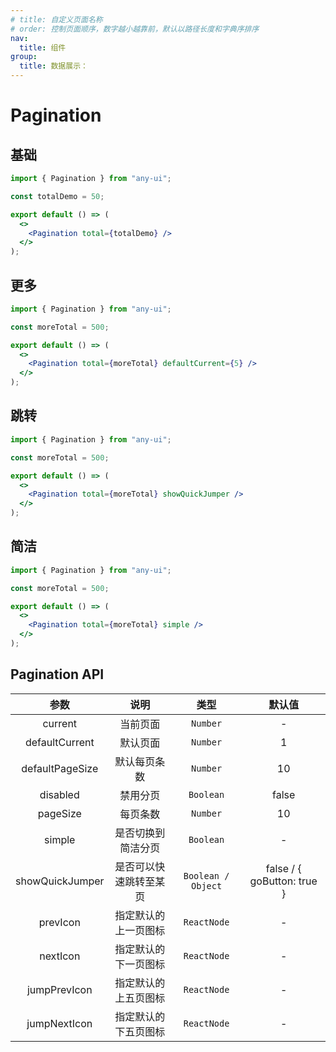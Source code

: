 ```yaml
---
# title: 自定义页面名称
# order: 控制页面顺序，数字越小越靠前，默认以路径长度和字典序排序
nav:
  title: 组件
group:
  title: 数据展示：
---
```


# Pagination

## 基础

```jsx
import { Pagination } from "any-ui";

const totalDemo = 50;

export default () => (
  <>
    <Pagination total={totalDemo} />
  </>
);
```

## 更多

```jsx
import { Pagination } from "any-ui";

const moreTotal = 500;

export default () => (
  <>
    <Pagination total={moreTotal} defaultCurrent={5} />
  </>
);
```

## 跳转

```jsx
import { Pagination } from "any-ui";

const moreTotal = 500;

export default () => (
  <>
    <Pagination total={moreTotal} showQuickJumper />
  </>
);
```

## 简洁

```jsx
import { Pagination } from "any-ui";

const moreTotal = 500;

export default () => (
  <>
    <Pagination total={moreTotal} simple />
  </>
);
```

## Pagination API

|      参数       |          说明          |        类型        |           默认值           |
| :-------------: | :--------------------: | :----------------: | :------------------------: |
|     current     |        当前页面        |      `Number`      |             -              |
| defaultCurrent  |        默认页面        |      `Number`      |             1              |
| defaultPageSize |      默认每页条数      |      `Number`      |             10             |
|    disabled     |        禁用分页        |     `Boolean`      |           false            |
|    pageSize     |        每页条数        |      `Number`      |             10             |
|     simple      |   是否切换到简洁分页   |     `Boolean`      |             -              |
| showQuickJumper | 是否可以快速跳转至某页 | `Boolean / Object` | false / { goButton: true } |
|    prevIcon     |  指定默认的上一页图标  |    `ReactNode`     |             -              |
|    nextIcon     |  指定默认的下一页图标  |    `ReactNode`     |             -              |
|  jumpPrevIcon   |  指定默认的上五页图标  |    `ReactNode`     |             -              |
|  jumpNextIcon   |  指定默认的下五页图标  |    `ReactNode`     |             -              |
